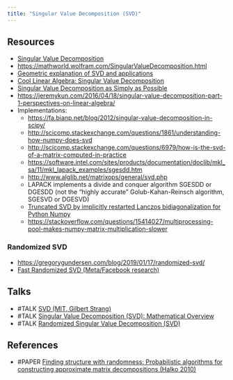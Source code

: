 ```yaml
---
title: "Singular Value Decomposition (SVD)"
---
```


## Resources
- [Singular Value Decomposition](https://en.wikipedia.org/wiki/Singular_value_decomposition)
- https://mathworld.wolfram.com/SingularValueDecomposition.html
- [Geometric explanation of SVD and applications](http://www.ams.org/publicoutreach/feature-column/fcarc-svd)
- [Cool Linear Algebra: Singular Value Decomposition](https://andrew.gibiansky.com/blog/mathematics/cool-linear-algebra-singular-value-decomposition/)
- [Singular Value Decomposition as Simply as Possible](https://gregorygundersen.com/blog/2018/12/10/svd/)
- https://jeremykun.com/2016/04/18/singular-value-decomposition-part-1-perspectives-on-linear-algebra/
- Implementations:
	- https://fa.bianp.net/blog/2012/singular-value-decomposition-in-scipy/
	- http://scicomp.stackexchange.com/questions/1861/understanding-how-numpy-does-svd
	- http://scicomp.stackexchange.com/questions/6979/how-is-the-svd-of-a-matrix-computed-in-practice
	- https://software.intel.com/sites/products/documentation/doclib/mkl_sa/11/mkl_lapack_examples/sgesdd.htm 
	- http://www.alglib.net/matrixops/general/svd.php 
	- LAPACK implements a divide and conquer algorithm SGESDD or DGESDD (not the “highly accurate” Golub-Kahan-Reinsch algorithm, SGESVD or DGESVD) 
	- [Truncated SVD by implicitly restarted Lanczos bidiagonalization for Python Numpy](https://github.com/bwlewis/irlbpy)
	- https://stackoverflow.com/questions/15414027/multiprocessing-pool-makes-numpy-matrix-multiplication-slower

### Randomized SVD
- https://gregorygundersen.com/blog/2019/01/17/randomized-svd/
- [Fast Randomized SVD (Meta/Facebook research)](https://research.facebook.com/blog/2014/09/fast-randomized-svd/)

## Talks
- #TALK [SVD (MIT, Gilbert Strang)](https://www.youtube.com/watch?v=mBcLRGuAFUk)
- #TALK [Singular Value Decomposition (SVD): Mathematical Overview](https://www.youtube.com/watch?v=nbBvuuNVfco)
- #TALK [Randomized Singular Value Decomposition (SVD)](https://www.youtube.com/watch?v=fJ2EyvR85ro)

## References
- #PAPER [Finding structure with randomness: Probabilistic algorithms for constructing approximate matrix decompositions (Halko 2010)](https://arxiv.org/pdf/0909.4061)            
